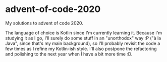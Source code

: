 # advent-of-code-2020
My solutions to advent of code 2020.

The language of choice is Kotlin since I'm currently learning it. Because I'm studying it as I go, I'll surely do some stuff in an "unorthodox" way :P ("à la Java", since that's my main background), so I'll probably revisit the code a few times as I refine my Kotlin-ish style. I'll also postpone the refactoring and polishing to the next year when I have a bit more time :D.
